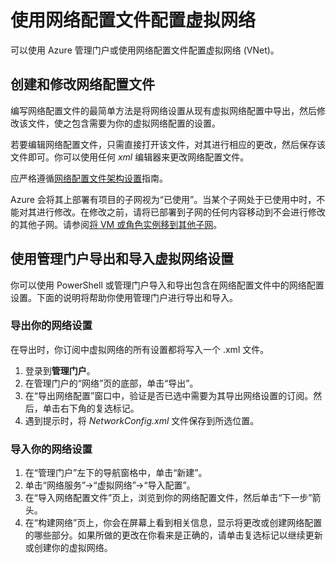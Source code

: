 ﻿<properties 
	pageTitle="使用网络配置文件配置虚拟网络" 
	description="有关通过 Azure 管理门户导出和导入网络配置文件以创建或修改虚拟网络的说明。" 
	services="virtual-network" 
	documentationCenter="" 
	authors="telmosampaio" 
	manager="carmonm" 
	editor="tysonn"/>

<tags
	ms.service="virtual-network"
	ms.date="12/07/2015"
	wacn.date=""/>

# 使用网络配置文件配置虚拟网络

可以使用 Azure 管理门户或使用网络配置文件配置虚拟网络 (VNet)。

## 创建和修改网络配置文件 
编写网络配置文件的最简单方法是将网络设置从现有虚拟网络配置中导出，然后修改该文件，使之包含需要为你的虚拟网络配置的设置。

若要编辑网络配置文件，只需直接打开该文件，对其进行相应的更改，然后保存该文件即可。你可以使用任何 *xml* 编辑器来更改网络配置文件。

应严格遵循[网络配置文件架构设置](https://msdn.microsoft.com/zh-cn/library/azure/jj157100.aspx)指南。

Azure 会将其上部署有项目的子网视为“已使用”。当某个子网处于已使用中时，不能对其进行修改。在修改之前，请将已部署到子网的任何内容移动到不会进行修改的其他子网。请参阅[将 VM 或角色实例移到其他子网](/documentation/articles/virtual-networks-move-vm-role-to-subnet)。

## 使用管理门户导出和导入虚拟网络设置  
你可以使用 PowerShell 或管理门户导入和导出包含在网络配置文件中的网络配置设置。下面的说明将帮助你使用管理门户进行导出和导入。

### 导出你的网络设置
在导出时，你订阅中虚拟网络的所有设置都将写入一个 .xml 文件。

1. 登录到**管理门户**。
2. 在管理门户的“网络”页的底部，单击“导出”。 
3. 在“导出网络配置”窗口中，验证是否已选中需要为其导出网络设置的订阅。然后，单击右下角的复选标记。 
4. 遇到提示时，将 *NetworkConfig.xml* 文件保存到所选位置。


### 导入你的网络设置

1. 在“管理门户”左下的导航窗格中，单击“新建”。
2. 单击“网络服务”->“虚拟网络”->“导入配置”。
3. 在“导入网络配置文件”页上，浏览到你的网络配置文件，然后单击“下一步”箭头。
4. 在“构建网络”页上，你会在屏幕上看到相关信息，显示将更改或创建网络配置的哪些部分。如果所做的更改在你看来是正确的，请单击复选标记以继续更新或创建你的虚拟网络。 

<!---HONumber=70-->